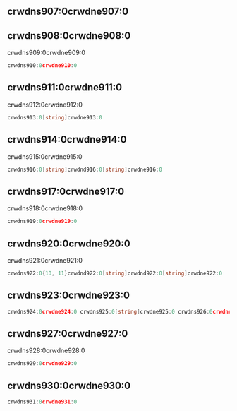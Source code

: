 ## crwdns907:0crwdne907:0

## crwdns908:0crwdne908:0

crwdns909:0crwdne909:0

```go
crwdns910:0crwdne910:0
```

## crwdns911:0crwdne911:0

crwdns912:0crwdne912:0

```go
crwdns913:0[string]crwdne913:0
```

## crwdns914:0crwdne914:0

crwdns915:0crwdne915:0

```go
crwdns916:0[string]crwdnd916:0[string]crwdne916:0
```

## crwdns917:0crwdne917:0

crwdns918:0crwdne918:0

```go
crwdns919:0crwdne919:0
```

## crwdns920:0crwdne920:0

crwdns921:0crwdne921:0

```go
crwdns922:0{10, 11}crwdnd922:0[string]crwdnd922:0[string]crwdne922:0
```

## crwdns923:0crwdne923:0

```go
crwdns924:0crwdne924:0 crwdns925:0[string]crwdne925:0 crwdns926:0crwdne926:0
```

## crwdns927:0crwdne927:0

crwdns928:0crwdne928:0

```go
crwdns929:0crwdne929:0
```

## crwdns930:0crwdne930:0

```go
crwdns931:0crwdne931:0
```